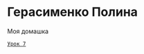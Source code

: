 # Герасименко Полина
Моя домашка

<code>[Урок 7](https://ssmulkyyy.github.io/lesson_7/ "Верстка первого макета")
</code>
